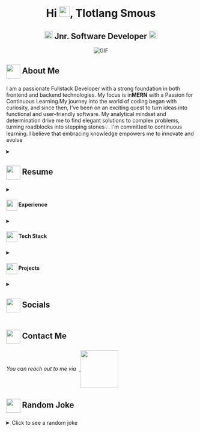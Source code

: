 <h1 align="center">Hi <img src="https://github.com/Smouzen/Tlotlang/blob/icons/Hi.gif" width="28px"/>, Tlotlang Smous</h2>
<h2 align="center">
  <img src="https://komarev.com/ghpvc/?username=ParthJohri&color=dc143c&style=for-the-badge" alt="Profile Views" style="height:21px;">
Jnr. Software Developer
<a href="https://smous-tlotlang.netlify.app//">
    <img src="https://img.shields.io/badge/Portfolio-543DE0?style=for-the-badge&logo=About.me&logoColor=white" alt="Portfolio" style="height:22px;">
</a>

</h2>

<div align="center">
 <img alt="GIF" src="https://media.giphy.com/media/pqMSyHmekA1Qe7Utp7/giphy.gif?cid=ecf05e47dlp4ywb1p4zn2tnobqmg9qouj31zphddwy7krc3e&ep=v1_gifs_related&rid=giphy.gif&ct=g" />
</div>

## <img align ='center' src="https://i.giphy.com/media/v1.Y2lkPTc5MGI3NjExdjh2dDM4bDhyYzM5NmppaHJ6dG56Mmh3bTkyanFkdWRvZ3R1cGoycSZlcD12MV9pbnRlcm5hbF9naWZfYnlfaWQmY3Q9ZQ/LOnt6uqjD9OexmQJRB/giphy.gif" width="37" /> About Me

I am a passionate Fullstack Developer with a strong foundation in both frontend and backend technologies. My focus is in<strong>MERN</strong> with a Passion for Continuous Learning.My journey into the world of coding began with curiosity, and since then, I've been on an exciting quest to turn ideas into functional and user-friendly software. My analytical mindset and determination drive me to find elegant solutions to complex problems, turning roadblocks into stepping stones💡. I'm committed to continuous learning. I believe that embracing knowledge empowers me to innovate and evolve

<details>
 <summary><h2> <img align="center" src="https://github.com/Smouzen/Tlotlang/blob/icons/about.png" width="37" /> Resume</h2></summary>
 
 <details>
  <summary><h4> <img align="center" src="https://github.com/Smouzen/Tlotlang/blob/icons/academics.gif"  width="29"/> Academics</h2></summary>

- **Diploma in ICT**  (Sol Plaatje University) | Jan 2018 - Dec 2020
  - Programming Languages: Java, Python, Android Studio
  - Databases: MySQL
  - Key focus area: Agile Methodologies | Object Oriented Programming |Information Systems | Web-Development.
- **Advanced Diploma in ICT** (Sol Plaatje University) | Mar 2021 - Dec 2021
  - Programming Languages: Java, Python
  - Databases: MongoDB, Redis 
  - Project Management 
  - Key focus area: Agile Methodologies | Object Oriented Programming | Data Structures | System Design and Development
</details>
</details>
 <details>
  <summary><h4> <img align="center" src="https://github.com/Smouzen/Tlotlang/blob/icons/experience.gif"  width="29"/> Experience</h2></summary>

- **Free Lancer** Self- Employeed (Remote) | Oct 2022 -  Present
  • Developed and deployed web applications based on client specifications.
  • Utilized AWS EC2 for deployment and Docker for containerization the web application.
  • Utilized GitHub actions for CI/CD workflows, enhancing development 
efficiency.
</details>
  

<details>
  <summary><h4> <img align="center" src="https://github.com/Smouzen/Tlotlang/blob/icons/techstack.gif"  width="29"/> Tech Stack</h2></summary>

  #### Languages


  ![Java](https://img.shields.io/badge/java-%23ED8B00.svg?style=for-the-badge&logo=java&logoColor=white) 
  ![JavaScript](https://img.shields.io/badge/javascript-%23323330.svg?style=for-the-badge&logo=javascript&logoColor=%23F7DF1E) 
  ![Python](https://img.shields.io/badge/python-3670A0?style=for-the-badge&logo=python&logoColor=ffdd54) 
  ![Markdown](https://img.shields.io/badge/markdown-%23000000.svg?style=for-the-badge&logo=markdown&logoColor=white) 
  ![CSS3](https://img.shields.io/badge/css3-%231572B6.svg?style=for-the-badge&logo=css3&logoColor=white) 
  ![HTML5](https://img.shields.io/badge/html5-%23E34F26.svg?style=for-the-badge&logo=html5&logoColor=white)

  #### Libraries/Frameworks
  ![Bootstrap](https://img.shields.io/badge/bootstrap-%23563D7C.svg?style=for-the-badge&logo=bootstrap&logoColor=white) 

  ![TailwindCSS](https://img.shields.io/badge/tailwindcss-%2338B2AC.svg?style=for-the-badge&logo=tailwind-css&logoColor=white) 

  ![React](https://img.shields.io/badge/react-%2320232a.svg?style=for-the-badge&logo=react&logoColor=%2361DAFB) 
  ![ANDROID](https://img.shields.io/badge/android-%2320232a.svg?style=for-the-badge&logo=android&logoColor=%a4c639) 

  ![jQuery](https://img.shields.io/badge/jquery-%230769AD.svg?style=for-the-badge&logo=jquery&logoColor=white) 
  ![Express.js](https://img.shields.io/badge/threejs-black?style=for-the-badge&logo=three.js&logoColor=white) 
  ![Firebase](https://img.shields.io/badge/firebase-%23039BE5.svg?style=for-the-badge&logo=firebase) 
  ![MySQL](https://img.shields.io/badge/mysql-%2300f.svg?style=for-the-badge&logo=mysql&logoColor=white) 
  ![MongoDB](https://img.shields.io/badge/MongoDB-%234ea94b.svg?style=for-the-badge&logo=mongodb&logoColor=white) 


  #### Deployment
  ![AWS](https://img.shields.io/badge/AWS-%23FF9900.svg?style=for-the-badge&logo=amazon-aws&logoColor=white) 
  ![Netlify](https://img.shields.io/badge/netlify-%23000000.svg?style=for-the-badge&logo=netlify&logoColor=#00C7B7) 


  #### Tools
  ![Arduino](https://img.shields.io/badge/-Arduino-00979D?style=for-the-badge&logo=Arduino&logoColor=white)
  ![Figma](https://img.shields.io/badge/figma-%23F24E1E.svg?style=for-the-badge&logo=figma&logoColor=white) 

</details>

<details>
  <summary><h4> <img align="center" src="https://github.com/Smouzen/Tlotlang/blob/icons/Github.gif"  width="29"/> Projects</h2></summary>

  #### <a href="https://github.com/ParthJohri/rm-whatsapp-bot">Estate Agent</a>
  <span><img src="https://img.shields.io/badge/Node.js-%2343853D.svg?style=for-the-badge&logo=node.js&logoColor=white"> 
    <img src="https://img.shields.io/badge/MongoDB-%234ea94b.svg?style=for-the-badge&logo=mongodb&logoColor=white"> 
    <img src="https://img.shields.io/badge/Tailwind_CSS-38B2AC?style=for-the-badge&logo=tailwind-css&logoColor=white"> 
    <img src="https://img.shields.io/badge/React-20232A?style=for-the-badge&logo=react&logoColor=61DAFB"></span>  
I am building a web application using MERN, for the students to find accommodation easily in the neighborhood. Web application uses MongoDB for a flexible and scalable data management. Express js to build back-end components, React js and Tailwind css to build the front-end components and Node js for back-end and front-end components to communicate.

  #### <a href="https://github.com/ParthJohri/Lumos-Bot">Livity ICT Website</a>
  <span>
    <img src="https://img.shields.io/badge/Tailwind_CSS-38B2AC?style=for-the-badge&logo=tailwind-css&logoColor=white"> 
    <img src="https://img.shields.io/badge/React-20232A?style=for-the-badge&logo=react&logoColor=61DAFB"></span>  
The main objective was to enhance my React skill. This is my side project, just for practices purposes. I want to learn react props and useState
</details>

</details>


<details>
  <summary><h2> <img align ='center' src='https://i.giphy.com/media/v1.Y2lkPTc5MGI3NjExaGtqdDdwN2oyNWJ4czlncHBkamJxaHcxYmVmcXY3a3I3MjRmYjBrbCZlcD12MV9pbnRlcm5hbF9naWZfYnlfaWQmY3Q9ZQ/kmUvauX8TMWg0OsqKW/giphy.gif' width ='37' /> Socials</h2></summary>

<div style="display: flex; flex-direction: column; justify-content: center; align-items: center; ">
  <a href="https://github.com/Smouzen">
    <img align="center" src="https://github.com/Smouzen/Tlotlang/blob/icons/Github.gif" width="70"/>
  </a>
  <a href="https://www.linkedin.com/in/tlotlang-smous-424564201/">
    <img align="center" src="https://github.com/Smouzen/Tlotlang/blob/icons/Linkedin.gif" width="70"/>
  </a>
 
</div>

  
</details>

## <img align="center" src="https://github.com/Smouzen/Tlotlang/blob/icons/Contact.gif"  width="37"/> Contact Me

<p> 
 <i>You can reach out to me via</i> 
&nbsp;<a href="mailto:contact.tlsmous09@yahoo.com">
     <img align="center" src="https://github.com/Smouzen/Tlotlang/blob/icons/Gmail.gif"  width="100"/>
 </a>
</p>



## <img align ='center' src='https://media2.giphy.com/media/UQDSBzfyiBKvgFcSTw/giphy.gif?cid=ecf05e47p3cd513axbek3f56ti3jzizq8hincw20jauyyfyw&rid=giphy.gif' width ='37' /> Random Joke 

<details>
  <summary>Click to see a random joke</summary>
  <div align="center">
   
  ![Jokes Card](https://readme-jokes.vercel.app/api?theme=halloween)
  
  </div>
</details>


